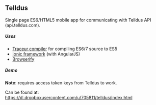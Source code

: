 <h2>Telldus</h2>

Single page ES6/HTML5 mobile app for communicating with Telldus API (api.telldus.com).

<h5>Uses</h5>

<ul>
<li><a href="https://github.com/google/traceur-compiler">Traceur compiler</a> for compiling ES6/7 source to ES5</li>
<li><a href="http://ionicframework.com/">Ionic framework</a> (with AngularJS)</li>
<li><a href="http://browserify.org/">Browserify</a></li>
</ul>

<h5>Demo</h5>
<strong>Note:</strong> requires access token keys from Telldus to work.

Can be found at: https://dl.dropboxusercontent.com/u/705811/telldus/index.html
